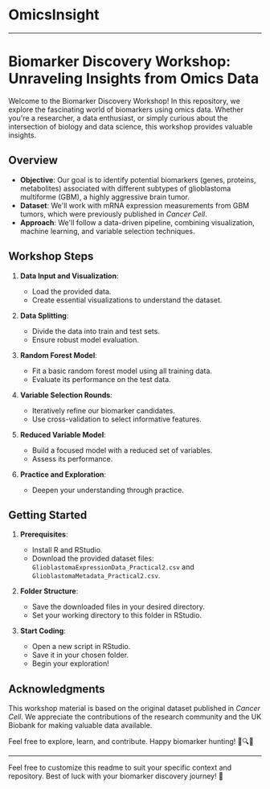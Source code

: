 # OmicsInsight

---

# Biomarker Discovery Workshop: Unraveling Insights from Omics Data

Welcome to the Biomarker Discovery Workshop! In this repository, we explore the fascinating world of biomarkers using omics data. Whether you're a researcher, a data enthusiast, or simply curious about the intersection of biology and data science, this workshop provides valuable insights.

## Overview

- **Objective**: Our goal is to identify potential biomarkers (genes, proteins, metabolites) associated with different subtypes of glioblastoma multiforme (GBM), a highly aggressive brain tumor.
- **Dataset**: We'll work with mRNA expression measurements from GBM tumors, which were previously published in *Cancer Cell*.
- **Approach**: We'll follow a data-driven pipeline, combining visualization, machine learning, and variable selection techniques.

## Workshop Steps

1. **Data Input and Visualization**:
   - Load the provided data.
   - Create essential visualizations to understand the dataset.

2. **Data Splitting**:
   - Divide the data into train and test sets.
   - Ensure robust model evaluation.

3. **Random Forest Model**:
   - Fit a basic random forest model using all training data.
   - Evaluate its performance on the test data.

4. **Variable Selection Rounds**:
   - Iteratively refine our biomarker candidates.
   - Use cross-validation to select informative features.

5. **Reduced Variable Model**:
   - Build a focused model with a reduced set of variables.
   - Assess its performance.

6. **Practice and Exploration**:
   - Deepen your understanding through practice.

## Getting Started

1. **Prerequisites**:
   - Install R and RStudio.
   - Download the provided dataset files: `GlioblastomaExpressionData_Practical2.csv` and `GlioblastomaMetadata_Practical2.csv`.

2. **Folder Structure**:
   - Save the downloaded files in your desired directory.
   - Set your working directory to this folder in RStudio.

3. **Start Coding**:
   - Open a new script in RStudio.
   - Save it in your chosen folder.
   - Begin your exploration!

## Acknowledgments

This workshop material is based on the original dataset published in *Cancer Cell*. We appreciate the contributions of the research community and the UK Biobank for making valuable data available.

Feel free to explore, learn, and contribute. Happy biomarker hunting! 🧬🔍🌟

---

Feel free to customize this readme to suit your specific context and repository. Best of luck with your biomarker discovery journey! 🚀